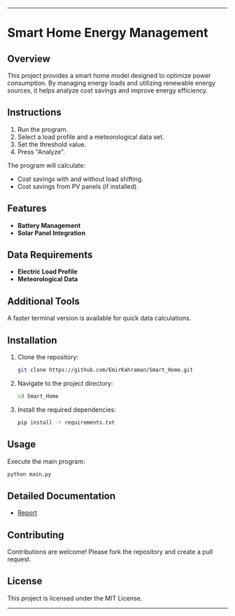 ---

# Smart Home Energy Management

## Overview
This project provides a smart home model designed to optimize power consumption. By managing energy loads and utilizing renewable energy sources, it helps analyze cost savings and improve energy efficiency.

## Instructions

1. Run the program.
2. Select a load profile and a meteorological data set.
3. Set the threshold value.
4. Press "Analyze".

The program will calculate:
- Cost savings with and without load shifting.
- Cost savings from PV panels (if installed).

## Features

- **Battery Management**
- **Solar Panel Integration**

## Data Requirements

- **Electric Load Profile**
- **Meteorological Data**

## Additional Tools

A faster terminal version is available for quick data calculations.

## Installation

1. Clone the repository:
   ```bash
   git clone https://github.com/EmirKahraman/Smart_Home.git
   ```
2. Navigate to the project directory:
   ```bash
   cd Smart_Home
   ```
3. Install the required dependencies:
   ```bash
   pip install -r requirements.txt
   ```

## Usage

Execute the main program:
```bash
python main.py
```


## Detailed Documentation
- [Report](./docs/reports.md)

## Contributing

Contributions are welcome! Please fork the repository and create a pull request.

## License

This project is licensed under the MIT License.

---